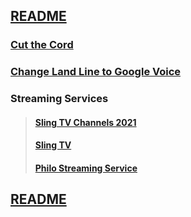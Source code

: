 ## [README](https://github.com/sethfuller/tips/blob/main/README.md)

### [Cut the Cord](https://cordcuttingreport.com/cord-cutting-guide/)

### [Change Land Line to Google Voice](https://cordcuttingreport.com/port-phone-number-google-voice/)

### Streaming Services

> #### [Sling TV Channels 2021](https://www.cordcuttersnews.com/sling-tv-channels-list/)
> #### [Sling TV](https://www.sling.com/)
> #### [Philo Streaming Service](https://www.philo.com/login/subscribe?redirect_uri=https%3A%2F%2Fwww.philo.com%2Fplayer)


## [README](https://github.com/sethfuller/tips/blob/main/README.md)
